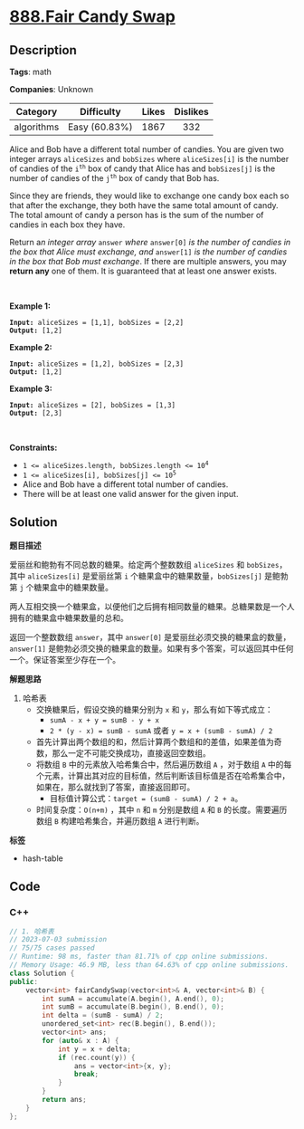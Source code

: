 # [888.Fair Candy Swap](https://leetcode.com/problems/fair-candy-swap/description/)

## Description

**Tags**: math

**Companies**: Unknown

|  Category  |  Difficulty   | Likes | Dislikes |
| :--------: | :-----------: | :---: | :------: |
| algorithms | Easy (60.83%) | 1867  |   332    |

<p>Alice and Bob have a different total number of candies. You are given two integer arrays <code>aliceSizes</code> and <code>bobSizes</code> where <code>aliceSizes[i]</code> is the number of candies of the <code>i<sup>th</sup></code> box of candy that Alice has and <code>bobSizes[j]</code> is the number of candies of the <code>j<sup>th</sup></code> box of candy that Bob has.</p>
<p>Since they are friends, they would like to exchange one candy box each so that after the exchange, they both have the same total amount of candy. The total amount of candy a person has is the sum of the number of candies in each box they have.</p>
<p>Return a<em>n integer array </em><code>answer</code><em> where </em><code>answer[0]</code><em> is the number of candies in the box that Alice must exchange, and </em><code>answer[1]</code><em> is the number of candies in the box that Bob must exchange</em>. If there are multiple answers, you may <strong>return any</strong> one of them. It is guaranteed that at least one answer exists.</p>
<p>&nbsp;</p>
<p><strong class="example">Example 1:</strong></p>
<pre><code><strong>Input:</strong> aliceSizes = [1,1], bobSizes = [2,2]
<strong>Output:</strong> [1,2]</code></pre>
<p><strong class="example">Example 2:</strong></p>
<pre><code><strong>Input:</strong> aliceSizes = [1,2], bobSizes = [2,3]
<strong>Output:</strong> [1,2]</code></pre>
<p><strong class="example">Example 3:</strong></p>
<pre><code><strong>Input:</strong> aliceSizes = [2], bobSizes = [1,3]
<strong>Output:</strong> [2,3]</code></pre>
<p>&nbsp;</p>
<p><strong>Constraints:</strong></p>
<ul>
  <li><code>1 &lt;= aliceSizes.length, bobSizes.length &lt;= 10<sup>4</sup></code></li>
  <li><code>1 &lt;= aliceSizes[i], bobSizes[j] &lt;= 10<sup>5</sup></code></li>
  <li>Alice and Bob have a different total number of candies.</li>
  <li>There will be at least one valid answer for the given input.</li>
</ul>

## Solution

**题目描述**

爱丽丝和鲍勃有不同总数的糖果。给定两个整数数组 `aliceSizes` 和 `bobSizes`，其中 `aliceSizes[i]` 是爱丽丝第 `i` 个糖果盒中的糖果数量，`bobSizes[j]` 是鲍勃第 `j` 个糖果盒中的糖果数量。

两人互相交换一个糖果盒，以便他们之后拥有相同数量的糖果。总糖果数是一个人拥有的糖果盒中糖果数量的总和。

返回一个整数数组 `answer`，其中 `answer[0]` 是爱丽丝必须交换的糖果盒的数量，`answer[1]` 是鲍勃必须交换的糖果盒的数量。如果有多个答案，可以返回其中任何一个。保证答案至少存在一个。

**解题思路**

1. 哈希表
   - 交换糖果后，假设交换的糖果分别为 `x` 和 `y`，那么有如下等式成立：
     - `sumA - x + y = sumB - y + x`
     - `2 * (y - x) = sumB - sumA` 或者 `y = x + (sumB - sumA) / 2`
   - 首先计算出两个数组的和，然后计算两个数组和的差值，如果差值为奇数，那么一定不可能交换成功，直接返回空数组。
   - 将数组 `B` 中的元素放入哈希集合中，然后遍历数组 `A` ，对于数组 `A` 中的每个元素，计算出其对应的目标值，然后判断该目标值是否在哈希集合中，如果在，那么就找到了答案，直接返回即可。
     - 目标值计算公式：`target = (sumB - sumA) / 2 + a`。
   - 时间复杂度：`O(n+m)` ，其中 `n` 和 `m` 分别是数组 `A` 和 `B` 的长度。需要遍历数组 `B` 构建哈希集合，并遍历数组 `A` 进行判断。

**标签**

- hash-table

<!-- code start -->
## Code

### C++

```cpp
// 1. 哈希表
// 2023-07-03 submission
// 75/75 cases passed
// Runtime: 98 ms, faster than 81.71% of cpp online submissions.
// Memory Usage: 46.9 MB, less than 64.63% of cpp online submissions.
class Solution {
public:
    vector<int> fairCandySwap(vector<int>& A, vector<int>& B) {
        int sumA = accumulate(A.begin(), A.end(), 0);
        int sumB = accumulate(B.begin(), B.end(), 0);
        int delta = (sumB - sumA) / 2;
        unordered_set<int> rec(B.begin(), B.end());
        vector<int> ans;
        for (auto& x : A) {
            int y = x + delta;
            if (rec.count(y)) {
                ans = vector<int>{x, y};
                break;
            }
        }
        return ans;
    }
};
```

<!-- code end -->
